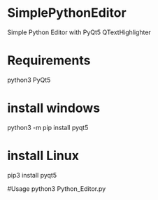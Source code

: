 # SimplePythonEditor
  Simple Python Editor with PyQt5 QTextHighlighter
# Requirements
  python3
  PyQt5
# install windows
  python3 -m pip install pyqt5
# install Linux
  pip3 install pyqt5
  
#Usage
  python3 Python_Editor.py

